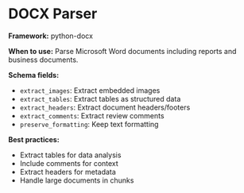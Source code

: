 # DOCX Parser

**Framework:** python-docx

**When to use:** Parse Microsoft Word documents including reports and business documents.

**Schema fields:**
- `extract_images`: Extract embedded images
- `extract_tables`: Extract tables as structured data
- `extract_headers`: Extract document headers/footers
- `extract_comments`: Extract review comments
- `preserve_formatting`: Keep text formatting

**Best practices:**
- Extract tables for data analysis
- Include comments for context
- Extract headers for metadata
- Handle large documents in chunks